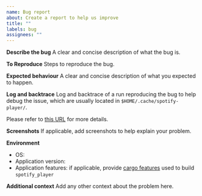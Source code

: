 ```yaml
---
name: Bug report
about: Create a report to help us improve
title: ""
labels: bug
assignees: ""
---
```


**Describe the bug**
A clear and concise description of what the bug is.

**To Reproduce**
Steps to reproduce the bug.

**Expected behaviour**
A clear and concise description of what you expected to happen.

**Log and backtrace**
Log and backtrace of a run reproducing the bug to help debug the issue, which are usually located in `$HOME/.cache/spotify-player/`.

Please refer to [this URL](https://github.com/aome510/spotify-player?tab=readme-ov-file#logging) for more details.

**Screenshots**
If applicable, add screenshots to help explain your problem.

**Environment**

- OS:
- Application version:
- Application features: if applicable, provide [cargo features](https://doc.rust-lang.org/cargo/reference/features.html) used to build `spotify_player`

**Additional context**
Add any other context about the problem here.

